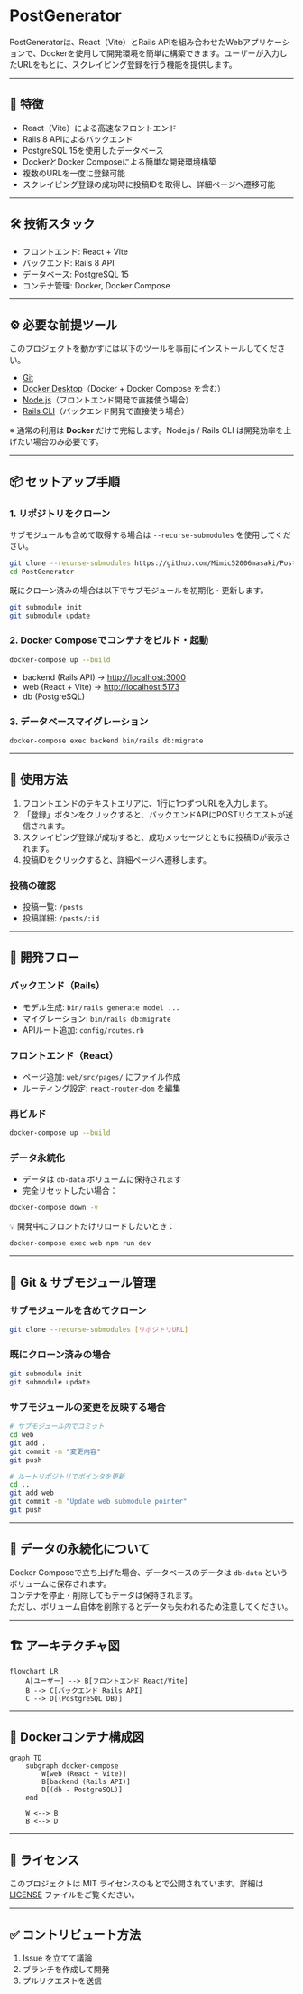# PostGenerator

PostGeneratorは、React（Vite）とRails APIを組み合わせたWebアプリケーションで、Dockerを使用して開発環境を簡単に構築できます。ユーザーが入力したURLをもとに、スクレイピング登録を行う機能を提供します。

---

## 🚀 特徴

* React（Vite）による高速なフロントエンド
* Rails 8 APIによるバックエンド
* PostgreSQL 15を使用したデータベース
* DockerとDocker Composeによる簡単な開発環境構築
* 複数のURLを一度に登録可能
* スクレイピング登録の成功時に投稿IDを取得し、詳細ページへ遷移可能

---

## 🛠 技術スタック

* フロントエンド: React + Vite
* バックエンド: Rails 8 API
* データベース: PostgreSQL 15
* コンテナ管理: Docker, Docker Compose

---

## ⚙️ 必要な前提ツール

このプロジェクトを動かすには以下のツールを事前にインストールしてください。

- [Git](https://git-scm.com/)  
- [Docker Desktop](https://www.docker.com/products/docker-desktop/)（Docker + Docker Compose を含む）  
- [Node.js](https://nodejs.org/)（フロントエンド開発で直接使う場合）  
- [Rails CLI](https://rubyonrails.org/)（バックエンド開発で直接使う場合）  

※ 通常の利用は **Docker** だけで完結します。Node.js / Rails CLI は開発効率を上げたい場合のみ必要です。

---

## 📦 セットアップ手順

### 1. リポジトリをクローン

サブモジュールも含めて取得する場合は `--recurse-submodules` を使用してください。

```bash
git clone --recurse-submodules https://github.com/Mimic52006masaki/PostGenerator.git
cd PostGenerator
```

既にクローン済みの場合は以下でサブモジュールを初期化・更新します。

```bash
git submodule init
git submodule update
```

### 2. Docker Composeでコンテナをビルド・起動

```bash
docker-compose up --build
```

* backend (Rails API) → [http://localhost:3000](http://localhost:3000)  
* web (React + Vite) → [http://localhost:5173](http://localhost:5173)  
* db (PostgreSQL)

### 3. データベースマイグレーション

```bash
docker-compose exec backend bin/rails db:migrate
```

---

## 🧪 使用方法

1. フロントエンドのテキストエリアに、1行に1つずつURLを入力します。
2. 「登録」ボタンをクリックすると、バックエンドAPIにPOSTリクエストが送信されます。
3. スクレイピング登録が成功すると、成功メッセージとともに投稿IDが表示されます。
4. 投稿IDをクリックすると、詳細ページへ遷移します。

### 投稿の確認

* 投稿一覧: `/posts`
* 投稿詳細: `/posts/:id`

---

## 🔄 開発フロー

### バックエンド（Rails）

* モデル生成: `bin/rails generate model ...`
* マイグレーション: `bin/rails db:migrate`
* APIルート追加: `config/routes.rb`

### フロントエンド（React）

* ページ追加: `web/src/pages/` にファイル作成
* ルーティング設定: `react-router-dom` を編集

### 再ビルド

```bash
docker-compose up --build
```

### データ永続化

* データは `db-data` ボリュームに保持されます
* 完全リセットしたい場合：

```bash
docker-compose down -v
```

💡 開発中にフロントだけリロードしたいとき：

```bash
docker-compose exec web npm run dev
```

---

## 📂 Git & サブモジュール管理

### サブモジュールを含めてクローン

```bash
git clone --recurse-submodules [リポジトリURL]
```

### 既にクローン済みの場合

```bash
git submodule init
git submodule update
```

### サブモジュールの変更を反映する場合

```bash
# サブモジュール内でコミット
cd web
git add .
git commit -m "変更内容"
git push

# ルートリポジトリでポインタを更新
cd ..
git add web
git commit -m "Update web submodule pointer"
git push
```

---

## 🧹 データの永続化について

Docker Composeで立ち上げた場合、データベースのデータは `db-data` というボリュームに保存されます。  
コンテナを停止・削除してもデータは保持されます。  
ただし、ボリューム自体を削除するとデータも失われるため注意してください。

---

## 🏗️ アーキテクチャ図

```mermaid
flowchart LR
    A[ユーザー] --> B[フロントエンド React/Vite]
    B --> C[バックエンド Rails API]
    C --> D[(PostgreSQL DB)]
```

---

## 🐳 Dockerコンテナ構成図

```mermaid
graph TD
    subgraph docker-compose
        W[web (React + Vite)]
        B[backend (Rails API)]
        D[(db - PostgreSQL)]
    end
    
    W <--> B
    B <--> D
```

---

## 📝 ライセンス

このプロジェクトは MIT ライセンスのもとで公開されています。詳細は [LICENSE](LICENSE) ファイルをご覧ください。

---

## ✅ コントリビュート方法

1. Issue を立てて議論  
2. ブランチを作成して開発  
3. プルリクエストを送信  

